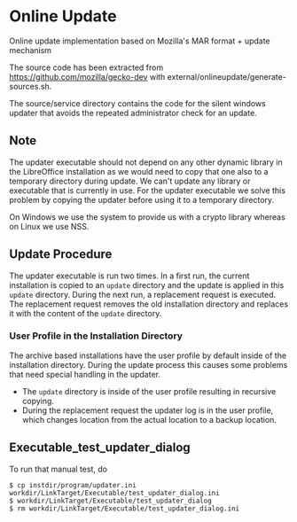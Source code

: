 # Online Update

Online update implementation based on Mozilla's MAR format + update mechanism

The source code has been extracted from <https://github.com/mozilla/gecko-dev> with
external/onlineupdate/generate-sources.sh.

The source/service directory contains the code for the silent windows updater that avoids the
repeated administrator check for an update.

## Note

The updater executable should not depend on any other dynamic library in the LibreOffice
installation as we would need to copy that one also to a temporary directory during update. We can't
update any library or executable that is currently in use. For the updater executable we solve this
problem by copying the updater before using it to a temporary directory.

On Windows we use the system to provide us with a crypto library whereas on Linux we use NSS.

## Update Procedure

The updater executable is run two times. In a first run, the current installation is copied to an
`update` directory and the update is applied in this `update` directory. During the next run, a
replacement request is executed. The replacement request removes the old installation directory and
replaces it with the content of the `update` directory.

### User Profile in the Installation Directory

The archive based installations have the user profile by default inside of the installation
directory. During the update process this causes some problems that need special handling in the
updater.

* The `update` directory is inside of the user profile resulting in recursive copying.
* During the replacement request the updater log is in the user profile, which changes location from
the actual location to a backup location.

## Executable_test_updater_dialog

To run that manual test, do
```
$ cp instdir/program/updater.ini workdir/LinkTarget/Executable/test_updater_dialog.ini
$ workdir/LinkTarget/Executable/test_updater_dialog
$ rm workdir/LinkTarget/Executable/test_updater_dialog.ini
```
